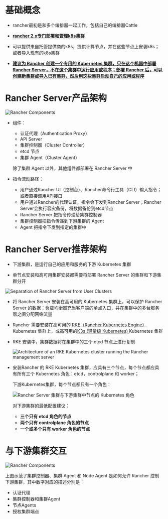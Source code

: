 # 基础概念

- rancher最初是和多个编排器一起工作，包括自己的编排器Cattle

- **<u>rancher 2.x专门部署和管理k8s集群</u>**

- 可以提供来自托管提供商的k8s，提供计算节点，并在这些节点上安装k8s；或者导入现有的k8s集群

- <u>**建议为 Rancher 创建一个专用的 Kubernetes 集群，只在这个机器中部署 Rancher Server，不在这个集群中运行应用或程序；部署 Rancher 后，可以创建新集群或导入已有集群，然后用这些集群启动自己的应用或程序**</u>

  

# Rancher Server产品架构

![Rancher Components](https://docs.rancher.cn/assets/images/rancher-architecture-rancher-components-64200c35eda5939f425c67f5a498f96f.svg)

- 组件：

  - 认证代理（Authentication Proxy）
  - API Server
  - 集群控制器（Cluster Controller）
  - etcd 节点
  - 集群 Agent（Cluster Agent）

  除了集群 Agent 以外，其他组件都部署在 Rancher Server 中
  
- 指令流动路径：

  - 用户通过Rancher UI（控制台）、Rancher命令行工具（CLI）输入指令；或者直接调用API接口
  - 用户通过Rancher的代理认证，指令会下发到Rancher Server；Rancher Server会执行容灾备份，将数据备份到etcd节点
  - Rancher Server 把指令传递给集群控制器
  - 集群控制器把指令传递到下游集群的 Agent
  - Agent 把指令下发到指定的集群中



# Rancher Server推荐架构

- 下游集群，是运行自己的应用和服务的下游 Kubernetes 集群

- 单节点安装和高可用集群安装都需要将部署 Rancher Server 的集群和下游集群分开

![Separation of Rancher Server from User Clusters](https://docs.rancher.cn/assets/images/rancher-architecture-separation-of-rancher-server-b32508a12beee49d72836caa5469e585.svg)

- 将 Rancher Server 安装在高可用的 Kubernetes 集群上，可以保护 Rancher Server 的数据：负载均衡器充当客户端的单点入口，并在集群中的多台服务器之间分配网络流量

- Rancher 需要安装在高可用的 [RKE（Rancher Kubernetes Engine）](https://docs.rancher.cn/docs/rke/_index)Kubernetes 集群上，或高可用的[K3s (轻量级 Kubernetes) ](https://docs.rancher.cn/docs/k3s/_index)Kubernetes 集群

- RKE 安装中，集群数据将在集群中的三个 etcd 节点上进行复制

  ![Architecture of an RKE Kubernetes cluster running the Rancher management server](https://docs.rancher.cn/assets/images/rke-server-storage-479a90c18ba2cf4b197554330d05afe8.svg)

- 安装Rancher 的 RKE Kubernetes 集群，应具有三个节点，每个节点都应具有所有三个 Kubernetes 角色：etcd，controlplane 和 worker；

  下游Kubernetes集群，每个节点都只有一个角色：

  ![Rancher Server 集群与下游集群中节点的 Kubernetes 角色](https://docs.rancher.cn/assets/images/rancher-architecture-node-roles-d119f0d32608589178cd9bf1375745cc.svg)

  对下游集群的最低配置建议：

  - **三个只有 etcd 角色的节点** 
  - **两个只有 controlplane 角色的节点** 
  - **一个或多个只有 worker 角色的节点** 



# 与下游集群交互

![Rancher Components](https://docs.rancher.cn/assets/images/rancher-architecture-cluster-controller-39be909f05f9b9a0e356df60dd00ea5e.svg)

上图示范了集群控制器、集群 Agent 和 Node Agent 是如何允许 Rancher 控制下游集群，其中数字对应的描述分别是：

- 认证代理
- 集群控制器和集群Agent
- 节点Agents
- 授权集群端点